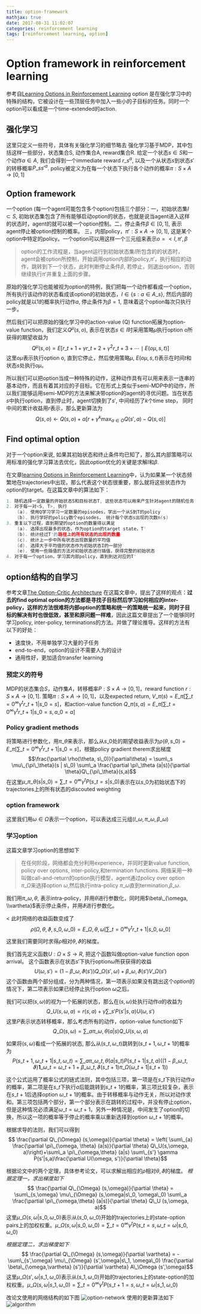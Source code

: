 ```yaml
---
title: option-framework
mathjax: true
date: 2017-08-31 11:02:07
categories: reinforcement learning
tags: [reinforcement learning, option]
---
```

# Option framework in reinforcement learning
参考自[Learning Options in Reinforcement Learning](http://www.cs.cmu.edu/~mstoll/pubs/stolle2002learning.pdf)
option 是在强化学习中的特殊的结构，它被设计在一些顶层任务中加入一些小的子目标的任务。同时一个option可以看成是一个time-extended的action.
## 强化学习
这里只定义一些符号，具体有关强化学习的细节略去
强化学习基于MDP，其中包括这样一些部分，状态集合S, 动作集合A, reward集合R. 给定一个状态$s\in S$和一个动作$a \in A$, 我们会得到一个immediate reward $r\_s^a$, 以及一个从状态$s$到状态$s'$的转移概率$P\_{ss'}^a$. policy被定义为在每一个状态下执行各个动作的概率$\pi:S\times A \rightarrow [0, 1]$
## Option framework
一个option (每一个agent可能包含多个option)包括三个部分：一，初始状态集$I \subset S$, 初始状态集包含了所有能够启动option的状态，也就是说当agent进入这样的状态时，agent的就可以被一个option控制。二，停止条件$\beta \in [0,1]$, 表示agent停止被option控制的概率。 三，内部policy，$\pi': S\times A \rightarrow [0, 1]$, 这是某个option中特定的policy。一个option可以用这样一个三元组来表示$o=<I, \pi', \beta\>$
> option的工作流程是，当agent运行到初始状态集$I$所包含的的状态时，agent会被option所控制，开始调用option内部的policy,$\pi'$，执行相应的动作，跳转到下一个状态，此时判断停止条件$\beta$, 若停止，则退出option，否则继续执行$\pi'$并重复上面的步骤。

原始的强化学习也能被视为option的特例，我们把每一个动作都看成一个option，所有执行该动作的状态看成该option的初始状态，$I\in \{ s: a\in A\_s\}$, 然后内部的policy就是以1的概率执行动作$a$, 停止条件为$\beta=1$, 意味着这个option每次只执行一步。

然后我们可以把原始的强化学习中的action-value (Q) function拓展为option-value function，我们定义$Q^\mu (s, o)$, 表示在状态$s\in I$时采用策略$\mu$执行option o所获得的期望收益为
$$ Q^\mu (s, o)  = E \left[ r\_{t+1} + \gamma r\_{t+2} + \gamma^2 r\_{t+3} + \cdots  \mid E(o\mu, s, t)\right] $$
这里$o\mu$表示执行option o, 直到它停止，然后使用策略$\mu$, $E(o \mu, s, t)$表示在时间$t$和状态$s$处执行$o\mu$。

所以我们可以把option当成一种特殊的动作，这种动作具有可以用来表示一连串的基本动作，而且有着其对应的子目标。它在形式上类似于semi-MDP中的动作，所以我们能够运用semi-MDP的方法来解决带option的agent的寻优问题。当在状态$s$中执行option，直到停止时，agent切换到了$s'$, 中间经历了$k$个time step， 同时中间的累计收益用$r$表示，那么更新算法为
$$ Q(s, o) \leftarrow Q(s, o) + \alpha \left[r + \gamma^k \max_{a \in O} Q(s',a) - Q(s,o)\right] $$

## Find optimal option
对于一个option来说, 如果其初始状态和终止条件均已知了，那么其内部策略可以用标准的强化学习算法去优化，因此option优化的关键是求解$I$和$\beta$.

在文章[learning Options in Reinforcement Learning](http://www.cs.cmu.edu/~mstoll/pubs/stolle2002learning.pdf)中，认为如果某一个状态频繁地在trajectories中出现，那么代表这个状态很重要，那么就将这些状态作为option的target。在这篇文章中的算法如下：
```c
1. 随机选择一定数量的开始状态S和目标状态T, 这些状态可以用来产生针对agent的随机任务
2. 对于每一对<S, T>, 执行
	(a). 使用Q学习学习一定数量的episodes，学出一个从S到T的policy
	(b). 执行学好的policy数个episodes， 统计每个状态s出现的次数n(s)
3. 重复以下过程，直到期望的option的数量得以满足
	(a). 选择出现最多的状态，作为option的target state，T'
	(b). 统计经过T'的路径上的所有状态的出现的数量
	(c). 统计上一步中所有状态出现数量的平均值
	(d). 选择大于平均值的状态作为初始状态I的一部分
	(e). 使用一些插值的方法对初始状态进行插值，获得完整的初始状态
4. 对于每一个option，学习其内部policy，直到到达对应的T'
```

## option结构的自学习
参考文章[The Option-Critic Architecture](http://rll.berkeley.edu/deeprlworkshop/papers/BaconPrecup2015.pdf)
在这篇文章中，提出了这样的观点：**过去的find optimal option的方法都是寻找子目标然后学习如何相应的inter-policy，这样的方法很难将内部option的策略和统一的策略统一起来，同时子目标的解决有时也很低效，甚至和原问题一样难**，因此这篇文章提出了一个能够同时学习policy, inter-policy, terminations的方法。并做了理论推导。这样的方法有以下的好处：
* 速度快，不用单独学习大量的子任务
* end-to-end，option的设计不需要人为的设计
* 通用性好，更加适合transfer learning

### 预定义的符号
MDP的状态集合$S$，动作集$A$，转移概率$P: S\times A\rightarrow [0, 1]$，reward function $r: S \times A \rightarrow [0, 1]$. 策略$\pi: S\times A \rightarrow [0,1]$，以及expected return, $V\_{\pi}(s) = E\_{\pi} [\sum\_{t=0}^{\infty} \gamma^t r\_{t+1}|s\_0 = s]$，和action-value function $Q\_{\pi}(s,a)= E\_{\pi}[\sum\_{t=0}^{\infty}\gamma^t r\_{t+1} | s\_0 =s ,a\_0=a]$
### Policy gradient methods
将策略进行参数化，用$\pi\_\theta$来表示，那么从$s\_0$处的期望收益表示为$\rho(\theta, s\_0)=E\_{\pi} [\sum\_{t=0}^{\infty} \gamma^t r\_{t+1}|s\_0 = s]$，根据policy gradient therem求出梯度
	$$\frac{\partial \rho(\theta, s\_0)}{\partial\theta} = \sum\_s \mu\_{\pi\_\theta}(s | s\_0) \sum\_a \frac{\partial \pi\_\theta (a|s)}{\partial \theta}Q\_{\pi\_\theta}(s,a)$$
在这里$\mu\_{\pi\_\theta} (s|s\_0) = \sum\_{t=0}^{\infty} \gamma^t P(s\_t = s|s\_0)$表示在以$s\_0$为初始状态下的trajectories上的所有状态的discouted weighting
### option framework
这里我们用$\omega \in \Omega$表示一个option，可以表达成三元组$(I\_\omega, \pi\_\omega, \beta\_\omega)$

### 学习option
这篇文章学习option的思想如下
> 在任何阶段，网络都会充分利用experience，并同时更新value function, policy over options, inter-policy,和termination functions. 网络采用一种叫做call-and-return的option执行模型，agent通过policy over option $\pi\_\Omega$来选择option $\omega$,然后执行intra-policy $\pi\_\omega$直到termination,$\beta\_\omega$.

我们用$\pi\_{\omega, \theta}$, 表示intra-policy，并用$\theta$进行参数化，同时用$\beta\_{\omega, \\vartheta}$表示停止条件，并用$\vartheta$进行参数化。

< 
此时网络的收益函数变成了
$$ \rho(\Omega, \theta, \vartheta, s\_0, \omega\_0) = E\_{\Omega, \theta, \omega} \left[ \sum\_{t=0}^{\infty} \gamma^t r\_{t+1} | s\_0, \omega\_0\right] $$

这里我们需要同时求得$\rho$相对$\theta, \vartheta$的梯度。

我们首先定义函数$U:\Omega \times S \rightarrow R$, 把这个函数叫做option-value function opon arrival。 这个函数表示在状态$s'$下执行option$\omega$所获获得的收益
$$ U(\omega, s') =(1-\beta\_{\omega, \vartheta} (s')) Q\_{\Omega} (s', \omega) + \beta\_{\omega, \vartheta} (s') V\_{\Omega}(s')$$
这个函数由两个部分组成，分为两种情况，第一项表示如果没有跳出这个$option$的情况下，第二项表示如果已经停止执行option $\omega$之后。

我们可以把$(s,\omega)$的视为一个拓展的状态，那么在$(s, \omega)$处执行动作$a$的收益为
$$ Q\_U (s, \omega, a) = r(s, a) + \gamma \sum\_{s'} P(s' |s,a) U(\omega, s')$$
这里$P$表示状态转移概率，那么考虑所有的动作，option-value function如下
$$ Q\_{\Omega} (s,\omega) = \sum\_a \pi\_{\omega, \theta} (a|s) Q\_U (s, \omega, a) $$

如果将$(s,\omega)$看成一个拓展的状态, 那么从$(s\_t, \omega\_t)$跳转到$(s\_{t+1}, \omega\_{t+1}$的概率为
$$P(s\_{t+1}, \omega\_{t+1} | s\_t, \omega\_t) = \sum\_a \pi\_{\omega\_t, \theta} (a | s\_t) P(s\_{t+1}| s\_t, a) \left( (1-\beta\_{\omega\_t, \vartheta}) \mathbf{1}\_{\omega\_t = \omega\_{t+1}} + \beta\_{\omega\_t, \vartheta} (s\_{t+1})\pi\_{\Omega} (\omega\_{t+1} | s\_{t+1})\right) $$

这个公式运用了概率公式的链式法则，其中包括三项，第一项是在$s\_t$下执行动作$a$的概率，第二项是在$s\_t$下执行$a$后能跳转到$s\_{t+1}$的概率，第三项比较复杂，表示在$s\_{t+1}$后选择option $\omega\_{t+1}$的概率。由于转移概率与动作无关，所以对动作求和。第三项包括两个部分，第一个部分表示在跳转的过程中，并没有停止option，但是这种情况必须满足$\omega\_t = \omega\_{t+1}$，另外一种情况是，中间发生了option的切换，所以这一项的概率等于停止的概率乘以重新选择到option $\omega\_{t+1}$的概率。

根据求导的法则，我们可以得到
$$ \frac{\partial Q\_{\Omega} (s,\omega)}{\partial \theta} = \left( \sum\_{a} \frac{\partial \pi\_{\omega, \theta} (a|s)}{\partial \theta} Q\_U(s,\omega, a)\right)+\sum\_a \pi\_{\omega,\theta} (a|s) \sum\_{s'} \gamma P(s'|s,a)\frac{\partial U(\omega, s')}{\partial \theta}$$

根据论文中的两个定理，具体参考论文，可以求解出相应的$\rho$相对$\theta, \vartheta$的梯度。
_根据定理一，求出梯度如下_
$$ \frac{\partial Q\_{\Omega} (s,\omega)}{\partial \theta} = \sum\_{s,\omega} \mu\_{\Omega} (s,\omega|s\_0, \omega\_0) \sum\_a \frac{\partial \pi\_{\omega,\theta} (a|s)}{\partial \theta} Q\_U (s,\omega, a)$$
这里$\mu\_{\Omega} (s,\omega|s\_0, \omega\_0)$表示从$(s\_0, \omega\_0)$开始的trajectories上的state-option pairs上的加权权重。$\mu\_{\Omega}(s,\omega|s\_0, \omega\_0) = \sum\_{t=0}^{\infty} \gamma^t P(s\_t=s,\omega\_t =\omega|s\_0, \omega\_0)$

_根据定理二，求出梯度如下_
$$ \frac{\partial Q\_{\Omega} (s,\omega)}{\partial \vartheta} = -\sum\_{s',\omega} \mu\_{\Omega} (s',\omega|s\_1, \omega\_0) \frac{\partial \beta\_{\omega,\vartheta} (s')}{\partial \vartheta} A\_\Omega (s',\omega)$$
这里$\mu\_{\Omega} (s',\omega|s\_1, \omega\_0)$表示从$(s\_1, \omega\_0)$开始的trajectories上的state-option的加权权重。$\mu\_{\Omega}(s,\omega|s\_1, \omega\_0) = \sum\_{t=0}^{\infty} \gamma^t P(s\_{t+1}=s,\omega\_t =\omega|s\_1, \omega\_0)$

改论文使用的网络结构的如下图
![option-network](http://odchpimz0.bkt.clouddn.com/20170903150444684214022.png)
使用的更新算法如下
![algorithm](http://odchpimz0.bkt.clouddn.com/20170903150444715321956.png)
